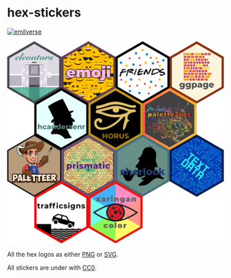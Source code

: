 
# hex-stickers 

[![emilverse](https://img.shields.io/badge/emilverse-packages-blue.svg)](http://github.com/emilhvitfeldt/emilverse)

![](README_files/figure-gfm/unnamed-chunk-1-1.png)<!-- -->

All the hex logos as either [PNG](PNG/) or [SVG](SVG/).

All stickers are under with [CC0](LICENSE.md).
